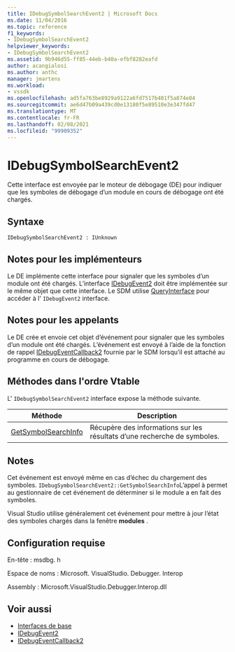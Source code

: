 ```yaml
---
title: IDebugSymbolSearchEvent2 | Microsoft Docs
ms.date: 11/04/2016
ms.topic: reference
f1_keywords:
- IDebugSymbolSearchEvent2
helpviewer_keywords:
- IDebugSymbolSearchEvent2
ms.assetid: 9b946d55-ff85-44eb-b40a-efbf8282eafd
author: acangialosi
ms.author: anthc
manager: jmartens
ms.workload:
- vssdk
ms.openlocfilehash: ad5fa763be8929a9122a6fd7517b401f5a874e04
ms.sourcegitcommit: ae6d47b09a439cd0e13180f5e89510e3e347fd47
ms.translationtype: MT
ms.contentlocale: fr-FR
ms.lasthandoff: 02/08/2021
ms.locfileid: "99909352"
---
```

# <a name="idebugsymbolsearchevent2"></a>IDebugSymbolSearchEvent2
Cette interface est envoyée par le moteur de débogage (DE) pour indiquer que les symboles de débogage d’un module en cours de débogage ont été chargés.

## <a name="syntax"></a>Syntaxe

```
IDebugSymbolSearchEvent2 : IUnknown
```

## <a name="notes-for-implementers"></a>Notes pour les implémenteurs
 Le DE implémente cette interface pour signaler que les symboles d’un module ont été chargés. L’interface [IDebugEvent2](../../../extensibility/debugger/reference/idebugevent2.md) doit être implémentée sur le même objet que cette interface. Le SDM utilise [QueryInterface](/cpp/atl/queryinterface) pour accéder à l' `IDebugEvent2` interface.

## <a name="notes-for-callers"></a>Notes pour les appelants
 Le DE crée et envoie cet objet d’événement pour signaler que les symboles d’un module ont été chargés. L’événement est envoyé à l’aide de la fonction de rappel [IDebugEventCallback2](../../../extensibility/debugger/reference/idebugeventcallback2.md) fournie par le SDM lorsqu’il est attaché au programme en cours de débogage.

## <a name="methods-in-vtable-order"></a>Méthodes dans l'ordre Vtable
 L' `IDebugSymbolSearchEvent2` interface expose la méthode suivante.

|Méthode|Description|
|------------|-----------------|
|[GetSymbolSearchInfo](../../../extensibility/debugger/reference/idebugsymbolsearchevent2-getsymbolsearchinfo.md)|Récupère des informations sur les résultats d’une recherche de symboles.|

## <a name="remarks"></a>Notes
 Cet événement est envoyé même en cas d’échec du chargement des symboles. `IDebugSymbolSearchEvent2::GetSymbolSearchInfo`L’appel à permet au gestionnaire de cet événement de déterminer si le module a en fait des symboles.

 Visual Studio utilise généralement cet événement pour mettre à jour l’état des symboles chargés dans la fenêtre **modules** .

## <a name="requirements"></a>Configuration requise
 En-tête : msdbg. h

 Espace de noms : Microsoft. VisualStudio. Debugger. Interop

 Assembly : Microsoft.VisualStudio.Debugger.Interop.dll

## <a name="see-also"></a>Voir aussi
- [Interfaces de base](../../../extensibility/debugger/reference/core-interfaces.md)
- [IDebugEvent2](../../../extensibility/debugger/reference/idebugevent2.md)
- [IDebugEventCallback2](../../../extensibility/debugger/reference/idebugeventcallback2.md)
